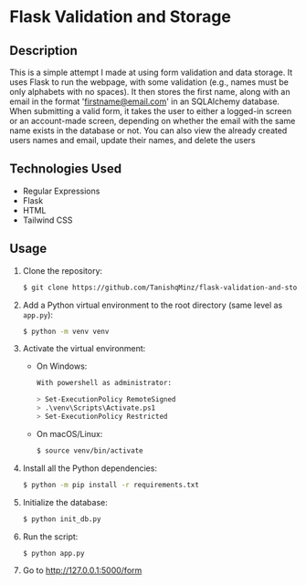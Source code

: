 
# Flask Validation and Storage

## Description

This is a simple attempt I made at using form validation and data storage. It uses Flask to run the webpage, with some validation (e.g., names must be only alphabets with no spaces). It then stores the first name, along with an email in the format 'firstname@email.com' in an SQLAlchemy database. When submitting a valid form, it takes the user to either a logged-in screen or an account-made screen, depending on whether the email with the same name exists in the database or not. You can also view the already created users names and email, update their names, and delete the users

## Technologies Used

- Regular Expressions
- Flask
- HTML
- Tailwind CSS

## Usage

1. Clone the repository:

    ```sh
    $ git clone https://github.com/TanishqMinz/flask-validation-and-storage/
    ```

2. Add a Python virtual environment to the root directory (same level as `app.py`):

    ```sh
    $ python -m venv venv
    ```

3. Activate the virtual environment:

    - On Windows:

        ```sh
        With powershell as administrator:
        
        > Set-ExecutionPolicy RemoteSigned
        > .\venv\Scripts\Activate.ps1
        > Set-ExecutionPolicy Restricted
        ```

    - On macOS/Linux:

        ```sh
        $ source venv/bin/activate
        ```

4. Install all the Python dependencies:

    ```sh
    $ python -m pip install -r requirements.txt
    ```

5. Initialize the database:

    ```sh
    $ python init_db.py
    ```
    
6. Run the script:

    ```sh
    $ python app.py
    ```

7. Go to http://127.0.0.1:5000/form

